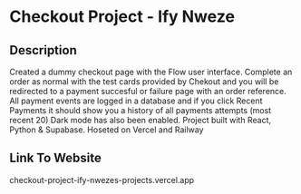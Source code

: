 # Checkout Project - Ify Nweze

## Description 

Created a dummy checkout page with the Flow user interface. 
Complete an order as normal with the test cards provided by Chekout and you will be redirected to a payment succesful or failure page with an order reference. 
All payment events are logged in a database and if you click Recent Payments it should show you a history of all payments attempts (most recent 20)
Dark mode has also been enabled. 
Project built with React, Python & Supabase. Hoseted on Vercel and Railway

## Link To Website 

checkout-project-ify-nwezes-projects.vercel.app

